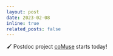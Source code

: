 ```yaml
---
layout: post
date: 2023-02-08
inline: true
related_posts: false
---
```


🖌️ Postdoc project [coMuse](/projects/comuse/) starts today! 
